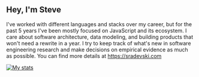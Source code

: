 ## Hey, I'm Steve

I've worked with different languages and stacks over my career, but for the past 5 years I've been mostly focused on JavaScript and its ecosystem. I care about software architecture, data modeling, and building products that won't need a rewrite in a year. I try to keep track of what's new in software engineering research and make decisions on empirical evidence as much as possible. You can find more details at https://sradevski.com


[![My stats](https://github-readme-stats.vercel.app/api?username=sradevski&count_private=true&theme=graywhite)](https://github.com/anuraghazra/github-readme-stats)
